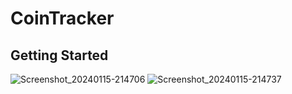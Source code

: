 # CoinTracker

## Getting Started


![Screenshot_20240115-214706](https://github.com/shreyansh2118/CoinTracker/assets/111567940/05ac215b-7992-4c7a-bad6-b07684c0f6e8)
![Screenshot_20240115-214737](https://github.com/shreyansh2118/CoinTracker/assets/111567940/a19d8d52-cd6b-41a2-9600-4927ca73196f)
